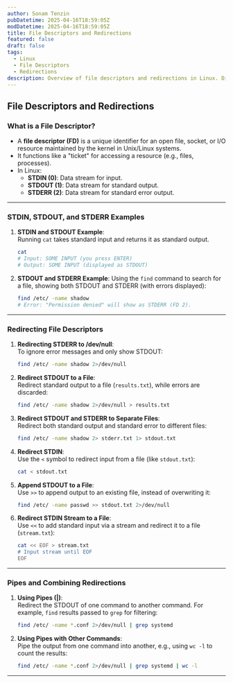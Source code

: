 ```yaml
---
author: Sonam Tenzin  
pubDatetime: 2025-04-16T18:59:05Z  
modDatetime: 2025-04-16T18:59:05Z  
title: File Descriptors and Redirections
featured: false  
draft: false  
tags:  
  - Linux
  - File Descriptors
  - Redirections
description: Overview of file descriptors and redirections in Linux. Discusses standard input, output, error streams, and how to redirect them using various commands.
---
```


## **File Descriptors and Redirections**

### **What is a File Descriptor?**
- A **file descriptor (FD)** is a unique identifier for an open file, socket, or I/O resource maintained by the kernel in Unix/Linux systems.
- It functions like a "ticket" for accessing a resource (e.g., files, processes).
- In Linux:
  - **STDIN (0)**: Data stream for input.
  - **STDOUT (1)**: Data stream for standard output.
  - **STDERR (2)**: Data stream for standard error output.

---

### **STDIN, STDOUT, and STDERR Examples**

1. **STDIN and STDOUT Example**:  
   Running `cat` takes standard input and returns it as standard output.
   ```bash
   cat
   # Input: SOME INPUT (you press ENTER)
   # Output: SOME INPUT (displayed as STDOUT)
   ```

2. **STDOUT and STDERR Example**:
   Using the `find` command to search for a file, showing both STDOUT and STDERR (with errors displayed):
   ```bash
   find /etc/ -name shadow
   # Error: "Permission denied" will show as STDERR (FD 2).
   ```

---

### **Redirecting File Descriptors**

1. **Redirecting STDERR to /dev/null**:  
   To ignore error messages and only show STDOUT:
   ```bash
   find /etc/ -name shadow 2>/dev/null
   ```

2. **Redirect STDOUT to a File**:  
   Redirect standard output to a file (`results.txt`), while errors are discarded:
   ```bash
   find /etc/ -name shadow 2>/dev/null > results.txt
   ```

3. **Redirect STDOUT and STDERR to Separate Files**:  
   Redirect both standard output and standard error to different files:
   ```bash
   find /etc/ -name shadow 2> stderr.txt 1> stdout.txt
   ```

4. **Redirect STDIN**:  
   Use the `<` symbol to redirect input from a file (like `stdout.txt`):
   ```bash
   cat < stdout.txt
   ```

5. **Append STDOUT to a File**:  
   Use `>>` to append output to an existing file, instead of overwriting it:
   ```bash
   find /etc/ -name passwd >> stdout.txt 2>/dev/null
   ```

6. **Redirect STDIN Stream to a File**:  
   Use `<<` to add standard input via a stream and redirect it to a file (`stream.txt`):
   ```bash
   cat << EOF > stream.txt
   # Input stream until EOF
   EOF
   ```

---

### **Pipes and Combining Redirections**

1. **Using Pipes (|)**:  
   Redirect the STDOUT of one command to another command. For example, `find` results passed to `grep` for filtering:
   ```bash
   find /etc/ -name *.conf 2>/dev/null | grep systemd
   ```

2. **Using Pipes with Other Commands**:  
   Pipe the output from one command into another, e.g., using `wc -l` to count the results:
   ```bash
   find /etc/ -name *.conf 2>/dev/null | grep systemd | wc -l
   ```

---